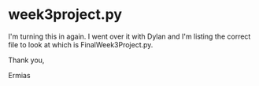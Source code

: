 # week3project.py

I'm turning this in again. I went over it with Dylan and I'm listing the correct file to look at which is FinalWeek3Project.py.


Thank you,

Ermias
